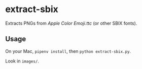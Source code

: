 extract-sbix
============

Extracts PNGs from *Apple Color Emoji.ttc* (or other SBIX fonts).

Usage
-----

On your Mac, `pipenv install`, then `python extract-sbix.py`.

Look in `images/`.
